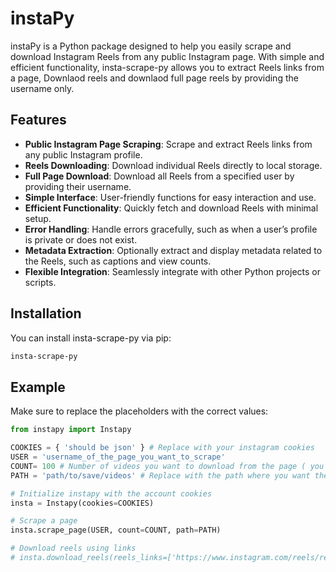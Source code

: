 # instaPy

instaPy is a Python package designed to help you easily scrape and download Instagram Reels from any public Instagram page. With simple and efficient functionality, insta-scrape-py allows you to extract Reels links from a page, Downlaod reels and downlaod full page reels by providing the username only.

## Features

- **Public Instagram Page Scraping**: Scrape and extract Reels links from any public Instagram profile.
- **Reels Downloading**: Download individual Reels directly to local storage.
- **Full Page Download**: Download all Reels from a specified user by providing their username.
- **Simple Interface**: User-friendly functions for easy interaction and use.
- **Efficient Functionality**: Quickly fetch and download Reels with minimal setup.
- **Error Handling**: Handle errors gracefully, such as when a user’s profile is private or does not exist.
- **Metadata Extraction**: Optionally extract and display metadata related to the Reels, such as captions and view counts.
- **Flexible Integration**: Seamlessly integrate with other Python projects or scripts.

## Installation

You can install insta-scrape-py via pip:

```bash
insta-scrape-py
```

## Example

Make sure to replace the placeholders with the correct values:

```python
from instapy import Instapy

COOKIES = { 'should be json' } # Replace with your instagram cookies
USER = 'username_of_the_page_you_want_to_scrape'
COUNT= 100 # Number of videos you want to download from the page ( you can use float('int') to download all the videos )
PATH = 'path/to/save/videos' # Replace with the path where you want the videos to be saved

# Initialize instapy with the account cookies
insta = Instapy(cookies=COOKIES)

# Scrape a page
insta.scrape_page(USER, count=COUNT, path=PATH)

# Download reels using links
# insta.download_reels(reels_links=['https://www.instagram.com/reels/reel_id/'])
```
